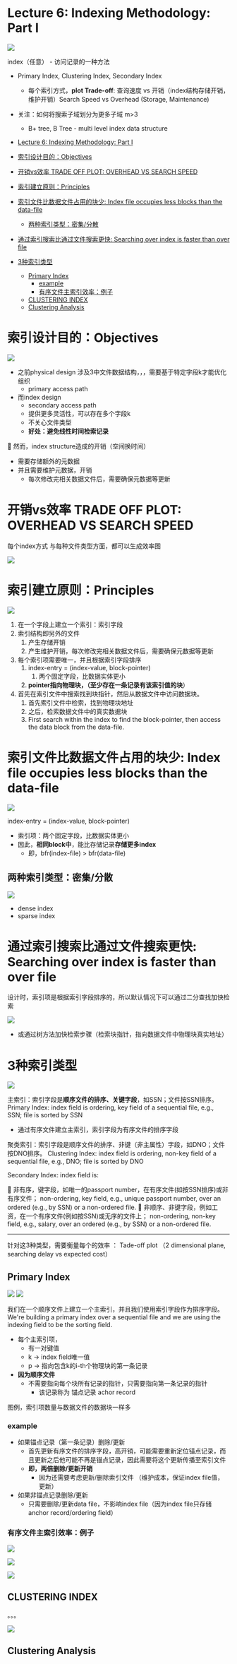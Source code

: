 # Lecture 6: Indexing Methodology: Part I

![](/static/2021-03-25-03-29-46.png)

index（任意） - 访问记录的一种方法

* Primary Index, Clustering Index, Secondary Index
  * 每个索引方式，**plot Trade-off**: 查询速度 vs 开销（index结构存储开销，维护开销）Search Speed vs Overhead (Storage, Maintenance)
* 关注：如何将搜索子域划分为更多子域 m>3
  * B+ tree, B Tree - multi level index data structure

* [Lecture 6: Indexing Methodology: Part I](#lecture-6-indexing-methodology-part-i)
* [索引设计目的：Objectives](#索引设计目的objectives)
* [开销vs效率 TRADE OFF PLOT: OVERHEAD VS SEARCH SPEED](#开销vs效率-trade-off-plot-overhead-vs-search-speed)
* [索引建立原则：Principles](#索引建立原则principles)
* [索引文件比数据文件占用的块少: Index file occupies less blocks than the data-file](#索引文件比数据文件占用的块少-index-file-occupies-less-blocks-than-the-data-file)
  * [两种索引类型：密集/分散](#两种索引类型密集分散)
* [通过索引搜索比通过文件搜索更快: Searching over index is faster than over file](#通过索引搜索比通过文件搜索更快-searching-over-index-is-faster-than-over-file)
* [3种索引类型](#3种索引类型)
  * [Primary Index](#primary-index)
    * [example](#example)
    * [有序文件主索引效率：例子](#有序文件主索引效率例子)
  * [CLUSTERING INDEX](#clustering-index)
  * [Clustering Analysis](#clustering-analysis)

# 索引设计目的：Objectives

![](/static/2021-03-25-03-36-04.png)

* 之前physical design 涉及3中文件数据结构，，，需要基于特定字段k才能优化组织
  * primary access path
* 而index design
  * secondary access path
  * 提供更多灵活性，可以存在多个字段k
  * 不关心文件类型
  * **好处：避免线性时间检索记录**

:orange: 然而，index structure造成的开销（空间换时间）

* 需要存储额外的元数据
* 并且需要维护元数据，开销
  * 每次修改完相关数据文件后，需要确保元数据等更新

# 开销vs效率 TRADE OFF PLOT: OVERHEAD VS SEARCH SPEED

每个index方式 与每种文件类型方面，都可以生成效率图

![](/static/2021-03-25-03-43-29.png)

# 索引建立原则：Principles

![](/static/2021-03-25-03-44-02.png)

1. 在一个字段上建立一个索引：索引字段
2. 索引结构即另外的文件
   1. 产生存储开销
   2. 产生维护开销，每次修改完相关数据文件后，需要确保元数据等更新
3. 每个索引项需要唯一，并且根据索引字段排序
   1. index-entry = (index-value, block-pointer)
      1. 两个固定字段，比数据实体更小
   2. **pointer指向物理块，（至少存在一条记录有该索引值的块**）
4. 首先在索引文件中搜索找到块指针，然后从数据文件中访问数据块。
   1. 首先索引文件中检索，找到物理块地址
   2. 之后，检索数据文件中的真实数据块
   3. First search within the index to find the block-pointer, then access the data block from the data-file.

# 索引文件比数据文件占用的块少: Index file occupies less blocks than the data-file

![](/static/2021-03-25-03-57-37.png)

index-entry = (index-value, block-pointer)

* 索引项：两个固定字段，比数据实体更小
* 因此，**相同block中**，能比存储记录**存储更多index**
  * 即，bfr(index-file) > bfr(data-file)

## 两种索引类型：密集/分散

![](/static/2021-03-25-03-58-06.png)

* dense index
* sparse index

# 通过索引搜索比通过文件搜索更快: Searching over index is faster than over file

设计时，索引项是根据索引字段排序的，所以默认情况下可以通过二分查找加快检索

![](/static/2021-03-25-04-01-03.png)

* 或通过树方法加快检索步骤（检索块指针，指向数据文件中物理块真实地址）

# 3种索引类型

![](/static/2021-03-25-04-09-22.png)

主索引：索引字段是**顺序文件的排序、关键字段**，如SSN；文件按SSN排序。 Primary Index: index field is ordering, key field of a sequential file, e.g., SSN; file is sorted by SSN

* 通过有序文件建立主索引，索引字段为有序文件的排序字段

聚类索引：索引字段是顺序文件的排序、非键（非主属性）字段，如DNO；文件按DNO排序。 Clustering Index: index field is ordering, non-key field of a sequential file, e.g., DNO; file is sorted by DNO

Secondary Index: index field is:

 非有序，键字段，如唯一的passport number，在有序文件(如按SSN排序)或非有序文件； non-ordering, key field, e.g., unique passport number, over an ordered (e.g., by SSN) or a non-ordered file.
 非顺序、非键字段，例如工资，在一个有序文件(例如按SSN)或无序的文件上； non-ordering, non-key field, e.g., salary, over an ordered (e.g., by SSN) or a non-ordered file.

---

针对这3种类型，需要衡量每个的效率 ： Tade-off plot （2 dimensional plane, searching delay vs expected cost）

## Primary Index

![](/static/2021-03-25-04-19-41.png)
![](/static/2021-03-25-04-40-49.png)

我们在一个顺序文件上建立一个主索引，并且我们使用索引字段作为排序字段。 We're building a primary index over a sequential file and we are using the indexing field to be the sorting field.

* 每个主索引项，
  * 有一对键值
  * k -> index field唯一值
  * p -> 指向包含k的i-th个物理块的第一条记录
* **因为顺序文件**
  * 不需要指向每个块所有记录的指针，只需要指向第一条记录的指针
    * 该记录称为 锚点记录 achor record

图例，索引项数量与数据文件的数据块一样多

### example

* 如果锚点记录（第一条记录）删除/更新
  * 首先更新有序文件的排序字段，高开销，可能需要重新定位锚点记录，而且更新之后他可能不再是锚点记录，因此需要将这个更新传播至索引文件
  * **即，两倍删除/更新开销**
    * 因为还需要考虑更新/删除索引文件 （维护成本，保证index file值，更新）
* 如果非锚点记录删除/更新
  * 只需要删除/更新data file，不影响index file（因为index file只存储anchor record/ordering field）

### 有序文件主索引效率：例子

![](/static/2021-03-25-04-41-09.png)

![](/static/2021-03-25-04-47-50.png)

![](/static/2021-03-25-04-52-58.png)

## CLUSTERING INDEX

。。。

![](/static/2021-03-25-05-29-13.png)

## Clustering Analysis


